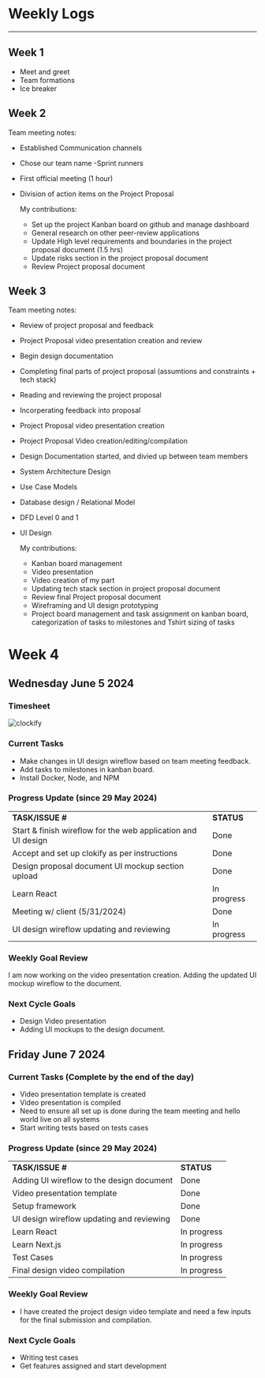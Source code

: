  # Weekly Logs 
------------------------------------
## Week 1 
* Meet and greet 
* Team formations
* Ice breaker
## Week 2
  Team meeting notes:
* Established Communication channels
* Chose our team name -Sprint runners
* First official meeting (1 hour)
* Division of action items on the Project Proposal
      
  My contributions:  
     
     - Set up the project Kanban board on github and manage dashboard
     - General research on other peer-review applications
     - Update High level requirements and boundaries in the project proposal document (1.5 hrs)
     - Update risks section in the project proposal document
     - Review Project proposal document
    
 ## Week 3
   Team meeting notes:
  * Review of project proposal and feedback
  * Project Proposal video presentation creation and review
  * Begin design documentation
  * Completing final parts of project proposal (assumtions and constraints + tech stack)
  * Reading and reviewing the project proposal
  * Incorperating feedback into proposal
  * Project Proposal video presentation creation
  * Project Proposal Video creation/editing/compilation
  * Design Documentation started, and divied up between team members
  * System Architecture Design
  * Use Case Models
  * Database design / Relational Model
  * DFD Level 0 and 1
  * UI Design

    My contributions:  
     
     - Kanban board management
     - Video presentation 
     - Video creation of my part
     - Updating tech stack section in project proposal document 
     - Review final Project proposal document 
     - Wireframing and UI design prototyping
     - Project board management and task assignment on kanban board, categorization of tasks to milestones and Tshirt sizing of tasks
   
# Week 4  
## Wednesday June 5 2024

### Timesheet
![clockify](ScreenShot2024-06-07at12.16.57AM.png)


### Current Tasks 
  * Make changes in UI design wireflow based on team meeting feedback.
  * Add tasks to milestones in kanban board.
  * Install Docker, Node, and NPM
    
    


### Progress Update (since 29 May 2024)
<table>
    <tr>
        <td><strong>TASK/ISSUE #</strong>
        </td>
        <td><strong>STATUS</strong>
        </td>
    </tr>
    <tr>
        <!-- Task/Issue # -->
        <td>Start & finish wireflow for the web application and UI design
        </td>
        <!-- Status -->
        <td> Done
        </td>
    </tr>
    <tr>
        <!-- Task/Issue # -->
        <td> Accept and set up clokify as per instructions 
        </td>
        <!-- Status -->
        <td> Done
        </td>
    </tr>
    <tr>
        <!-- Task/Issue # -->
        <td> Design proposal document UI mockup section upload
        </td>
        <!-- Status -->
        <td> Done
        </td>
    </tr>
        <tr>
        <!-- Task/Issue # -->
        <td> Learn React
        </td>
        <!-- Status -->
        <td> In progress
        </td>
    </tr>
    <tr>
        <!-- Task/Issue # -->
        <td> Meeting w/ client (5/31/2024)
        </td>
        <!-- Status -->
        <td> Done
        </td>
    </tr>
          <tr>
        <!-- Task/Issue # -->
        <td>  UI design wireflow updating and reviewing</td>
        <!-- Status -->
        <td> In progress
        </td>
    </tr>
    
</table>

### Weekly Goal Review
 I am now working on the video presentation creation. Adding the updated UI mockup wireflow to the document. 

### Next Cycle Goals
  * Design Video presentation
  * Adding UI mockups to the design document.




## Friday June 7 2024

### Current Tasks (Complete by the end of the day)
  * Video presentation template is created
  * Video presentation is compiled
  * Need to ensure all set up is done during the team meeting and hello world live on all systems
  * Start writing tests based on tests cases


### Progress Update (since 29 May 2024)
<table>
    <tr>
        <td><strong>TASK/ISSUE #</strong></td>
        <td><strong>STATUS</strong></td>
    </tr>
    <!-- Done tasks -->
    <tr>
        <td>Adding UI wireflow to the design document</td>
        <td>Done</td>
    </tr>
    <tr>
        <td>Video presentation template</td>
        <td>Done</td>
    </tr>
    <tr>
        <td>Setup framework</td>
        <td>Done</td>
    </tr>
    <tr>
        <td>UI design wireflow updating and reviewing</td>
        <td>Done</td>
    </tr>
    <!-- In progress tasks -->
    <tr>
        <td>Learn React</td>
        <td>In progress</td>
    </tr>
    <tr>
        <td>Learn Next.js</td>
        <td>In progress</td>
    </tr>
    <tr>
        <td>Test Cases</td>
        <td>In progress</td>
    </tr>
    <tr>
        <td>Final design video compilation</td>
        <td>In progress</td>
    </tr>
</table>



### Weekly Goal Review
  * I have created the project design video template and need a few inputs for the final submission and compilation.

### Next Cycle Goals
* Writing test cases
* Get features assigned and start development

   
